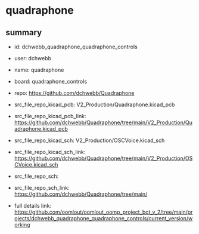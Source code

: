# quadraphone
 
## summary 
* id: dchwebb_quadraphone_quadraphone_controls
* user: dchwebb
* name: quadraphone
* board: quadraphone_controls
* repo: https://github.com/dchwebb/Quadraphone
* src_file_repo_kicad_pcb: V2_Production/Quadraphone.kicad_pcb
* src_file_repo_kicad_pcb_link: https://github.com/dchwebb/Quadraphone/tree/main/V2_Production/Quadraphone.kicad_pcb
* src_file_repo_kicad_sch: V2_Production/OSCVoice.kicad_sch
* src_file_repo_kicad_sch_link: https://github.com/dchwebb/Quadraphone/tree/main/V2_Production/OSCVoice.kicad_sch

* src_file_repo_sch: 
* src_file_repo_sch_link: https://github.com/dchwebb/Quadraphone/tree/main/
* full details link: https://github.com/oomlout/oomlout_oomp_project_bot_v_2/tree/main/projects/dchwebb_quadraphone_quadraphone_controls/current_version/working  







